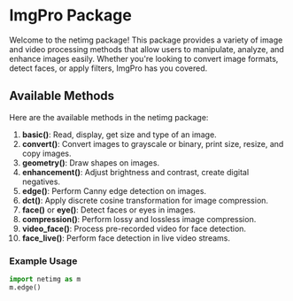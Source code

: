 # ImgPro Package

Welcome to the netimg package! This package provides a variety of image and video processing methods that allow users to manipulate, analyze, and enhance images easily. Whether you're looking to convert image formats, detect faces, or apply filters, ImgPro has you covered.

## Available Methods

Here are the available methods in the netimg package:

1. **basic()**: Read, display, get size and type of an image.
2. **convert()**: Convert images to grayscale or binary, print size, resize, and copy images.
3. **geometry()**: Draw shapes on images.
4. **enhancement()**: Adjust brightness and contrast, create digital negatives.
5. **edge()**: Perform Canny edge detection on images.
6. **dct()**: Apply discrete cosine transformation for image compression.
7. **face()** or **eye()**: Detect faces or eyes in images.
8. **compression()**: Perform lossy and lossless image compression.
9. **video_face()**: Process pre-recorded video for face detection.
10. **face_live()**: Perform face detection in live video streams.

### Example Usage

```python
import netimg as m
m.edge()
```